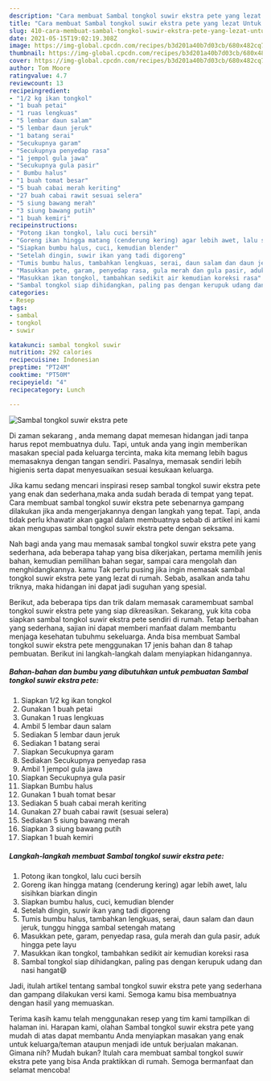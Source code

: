 ```yaml
---
description: "Cara membuat Sambal tongkol suwir ekstra pete yang lezat Untuk Jualan"
title: "Cara membuat Sambal tongkol suwir ekstra pete yang lezat Untuk Jualan"
slug: 410-cara-membuat-sambal-tongkol-suwir-ekstra-pete-yang-lezat-untuk-jualan
date: 2021-05-15T19:02:19.308Z
image: https://img-global.cpcdn.com/recipes/b3d201a40b7d03cb/680x482cq70/sambal-tongkol-suwir-ekstra-pete-foto-resep-utama.jpg
thumbnail: https://img-global.cpcdn.com/recipes/b3d201a40b7d03cb/680x482cq70/sambal-tongkol-suwir-ekstra-pete-foto-resep-utama.jpg
cover: https://img-global.cpcdn.com/recipes/b3d201a40b7d03cb/680x482cq70/sambal-tongkol-suwir-ekstra-pete-foto-resep-utama.jpg
author: Tom Moore
ratingvalue: 4.7
reviewcount: 13
recipeingredient:
- "1/2 kg ikan tongkol"
- "1 buah petai"
- "1 ruas lengkuas"
- "5 lembar daun salam"
- "5 lembar daun jeruk"
- "1 batang serai"
- "Secukupnya garam"
- "Secukupnya penyedap rasa"
- "1 jempol gula jawa"
- "Secukupnya gula pasir"
- " Bumbu halus"
- "1 buah tomat besar"
- "5 buah cabai merah keriting"
- "27 buah cabai rawit sesuai selera"
- "5 siung bawang merah"
- "3 siung bawang putih"
- "1 buah kemiri"
recipeinstructions:
- "Potong ikan tongkol, lalu cuci bersih"
- "Goreng ikan hingga matang (cenderung kering) agar lebih awet, lalu sisihkan biarkan dingin"
- "Siapkan bumbu halus, cuci, kemudian blender"
- "Setelah dingin, suwir ikan yang tadi digoreng"
- "Tumis bumbu halus, tambahkan lengkuas, serai, daun salam dan daun jeruk, tunggu hingga sambal setengah matang"
- "Masukkan pete, garam, penyedap rasa, gula merah dan gula pasir, aduk hingga pete layu"
- "Masukkan ikan tongkol, tambahkan sedikit air kemudian koreksi rasa"
- "Sambal tongkol siap dihidangkan, paling pas dengan kerupuk udang dan nasi hangat😄"
categories:
- Resep
tags:
- sambal
- tongkol
- suwir

katakunci: sambal tongkol suwir 
nutrition: 292 calories
recipecuisine: Indonesian
preptime: "PT24M"
cooktime: "PT50M"
recipeyield: "4"
recipecategory: Lunch

---
```



![Sambal tongkol suwir ekstra pete](https://img-global.cpcdn.com/recipes/b3d201a40b7d03cb/680x482cq70/sambal-tongkol-suwir-ekstra-pete-foto-resep-utama.jpg)

Di zaman  sekarang , anda memang dapat memesan hidangan jadi tanpa harus repot membuatnya dulu. Tapi, untuk anda yang ingin memberikan masakan special pada keluarga tercinta, maka kita memang lebih bagus memasaknya dengan tangan sendiri. Pasalnya, memasak sendiri lebih higienis serta dapat menyesuaikan sesuai kesukaan keluarga.

Jika kamu sedang mencari inspirasi resep sambal tongkol suwir ekstra pete yang enak dan sederhana,maka anda sudah berada di tempat yang tepat. Cara membuat sambal tongkol suwir ekstra pete  sebenarnya gampang dilakukan jika anda mengerjakannya dengan langkah yang tepat. Tapi, anda tidak perlu khawatir akan gagal dalam membuatnya 
sebab di artikel ini kami akan mengupas sambal tongkol suwir ekstra pete dengan seksama.  



Nah bagi anda yang mau memasak sambal tongkol suwir ekstra pete yang sederhana, ada beberapa tahap yang bisa dikerjakan, pertama memilih jenis bahan, kemudian pemilihan bahan segar, sampai cara mengolah dan menghidangkannya. kamu Tak perlu pusing jika ingin memasak sambal tongkol suwir ekstra pete yang lezat di rumah. Sebab, asalkan anda  tahu triknya, maka hidangan ini dapat jadi suguhan yang spesial.

Berikut, ada beberapa tips dan trik dalam memasak caramembuat sambal tongkol suwir ekstra pete yang siap dikreasikan. Sekarang, yuk kita coba siapkan sambal tongkol suwir ekstra pete sendiri di rumah. Tetap berbahan yang sederhana, sajian ini dapat memberi manfaat dalam membantu menjaga kesehatan tubuhmu sekeluarga. Anda bisa membuat Sambal tongkol suwir ekstra pete menggunakan 17 jenis bahan dan 8 tahap pembuatan. Berikut ini langkah-langkah dalam menyiapkan hidangannya.

<!--inarticleads1-->

##### Bahan-bahan dan bumbu yang dibutuhkan untuk pembuatan Sambal tongkol suwir ekstra pete:

1. Siapkan 1/2 kg ikan tongkol
1. Gunakan 1 buah petai
1. Gunakan 1 ruas lengkuas
1. Ambil 5 lembar daun salam
1. Sediakan 5 lembar daun jeruk
1. Sediakan 1 batang serai
1. Siapkan Secukupnya garam
1. Sediakan Secukupnya penyedap rasa
1. Ambil 1 jempol gula jawa
1. Siapkan Secukupnya gula pasir
1. Siapkan  Bumbu halus
1. Gunakan 1 buah tomat besar
1. Sediakan 5 buah cabai merah keriting
1. Gunakan 27 buah cabai rawit (sesuai selera)
1. Sediakan 5 siung bawang merah
1. Siapkan 3 siung bawang putih
1. Siapkan 1 buah kemiri




<!--inarticleads2-->

##### Langkah-langkah membuat Sambal tongkol suwir ekstra pete:

1. Potong ikan tongkol, lalu cuci bersih
1. Goreng ikan hingga matang (cenderung kering) agar lebih awet, lalu sisihkan biarkan dingin
1. Siapkan bumbu halus, cuci, kemudian blender
1. Setelah dingin, suwir ikan yang tadi digoreng
1. Tumis bumbu halus, tambahkan lengkuas, serai, daun salam dan daun jeruk, tunggu hingga sambal setengah matang
1. Masukkan pete, garam, penyedap rasa, gula merah dan gula pasir, aduk hingga pete layu
1. Masukkan ikan tongkol, tambahkan sedikit air kemudian koreksi rasa
1. Sambal tongkol siap dihidangkan, paling pas dengan kerupuk udang dan nasi hangat😄




Jadi, itulah artikel tentang  sambal tongkol suwir ekstra pete  yang sederhana dan gampang dilakukan versi kami. Semoga kamu bisa membuatnya dengan hasil yang memuaskan. 

Terima kasih kamu telah menggunakan resep yang tim kami tampilkan di halaman ini. Harapan kami, olahan  Sambal tongkol suwir ekstra pete yang mudah di atas dapat membantu Anda menyiapkan masakan yang enak untuk keluarga/teman ataupun menjadi ide untuk berjualan makanan. Gimana nih? Mudah bukan? Itulah cara membuat sambal tongkol suwir ekstra pete yang bisa Anda praktikkan di rumah. Semoga bermanfaat dan selamat mencoba!

